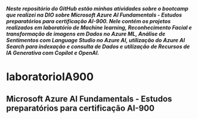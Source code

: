 ***Neste repositório do GitHub estão minhas atividades sobre o bootcamp que realizei na DIO sobre Microsoft Azure AI Fundamentals - Estudos preparatórios para certificação AI-900. Nele contém os projetos realizados em laboratório de Machine learning, Reconhecimento Facial e transformação de imagens em Dados no Azure ML, Análise de Sentimentos com Language Studio no Azure AI, utilização do Azure AI Search para indexação e consulta de Dados e utilização de Recursos de IA Generativa com Copilot e OpenAI.***


# laboratorioIA900

## Microsoft Azure AI Fundamentals - Estudos preparatórios para certificação AI-900
